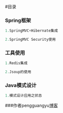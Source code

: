 #目录


<h3>Spring框架</h3>

```java
1.SpringMVC+Hibernate集成

2.SpringMVC Security使用

```

<h3>工具使用</h3>

```java
1.Redis集成

2.Jsoup的使用

```

<h3>Java模式设计</h3>

```java
1.模式设计应用之状态

```

###作者pengguangyu[博客](http://boke.iflsy.com/)
